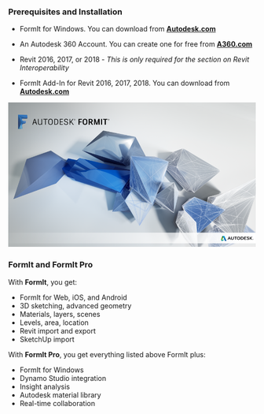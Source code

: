 ### Prerequisites and Installation

* FormIt for Windows. You can download from [**Autodesk.com**](http://formit360.autodesk.com/page/download)

* An Autodesk 360 Account. You can create one for free from [**A360.com**](https://a360.autodesk.com/)

* Revit 2016, 2017, or 2018  - _This is only required for the section on Revit Interoperability_

* FormIt Add-In for Revit 2016, 2017, 2018. You can download from [**Autodesk.com**](http://formit360.autodesk.com/page/download)

![](/formit-introduction/images/splash_screen.png)

### FormIt and FormIt Pro

With **FormIt**, you get:

* FormIt for Web, iOS, and Android
* 3D sketching, advanced geometry
* Materials, layers, scenes
* Levels, area, location
* Revit import and export
* SketchUp import

With **FormIt Pro**, you get everything listed above FormIt plus:

* FormIt for Windows
* Dynamo Studio integration
* Insight analysis
* Autodesk material library
* Real-time collaboration



